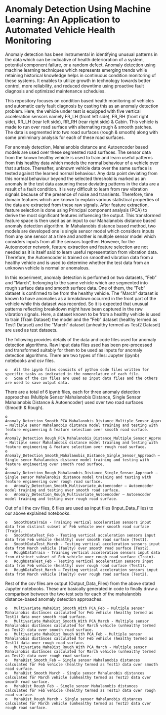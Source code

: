 # Anomaly Detection Using Machine Learning: An Application to Automated Vehicle Health Monitoring
Anomaly detection has been instrumental in identifying unusual patterns in the data which can be indicative of health deterioration of a system, potential component failure, or a random defect. Anomaly detection using machine learning techniques which represents emerging trends while retaining historical knowledge helps in continuous condition monitoring of these systems. It enables to utilize growth in technology towards better control, more reliability, and reduced downtime using proactive fault diagnosis and optimized maintenance schedules.

This repository focuses on condition based health monitoring of vehicles and automatic early fault diagnosis by casting this as an anomaly detection problem. Here, the vehicle under test is equipped with five vertical acceleration sensors namely FR_LH (front left side), FR_RH (front right side), RR_LH (rear left side), RR_RH (rear right side) & Cabin. This vehicle is made to run over road surface with alternating rough & smooth patches. The data is segmented into two road surfaces (rough & smooth) along with some preliminary analysis for each of these road surfaces.  

For anomaly detection, Mahalanobis distance and Autoencoder based models are used over these segmented road surfaces. The sensor data from the known healthy vehicle
is used to train and learn useful patterns from this healthy data which models the normal behaviour of a vehicle over that surface. Thereafter, unknown vehicle data
over the same surface is tested against the learned normal behaviour. Any data point deviating from this normal behaviour beyond the selected threshold is marked as an
anomaly in the test data assuming these deviating patterns in the data are a result of a fault condition. It is very difficult to learn from raw vibration signals because of the presence of noise and transients. Therefore, time domain features which are known to explain various statistical properties of the data are extracted from these raw signals. After feature extraction, feature selection is done using Principal component analysis (PCA) to derive the most significant features influencing the output. This transformed feature space is then used as an input to our Mahalanobis distance based anomaly detection algorithm. In Mahalanobis distance based method, two models are developed one is single sensor model which considers inputs from any one sensor at a time and another is multiple sensor model which considers inputs from all the sensors together. However, for the Autoencoder network, feature extraction and feature selection are not needed as it is itself said to learn useful representation from vibration data. Therefore, the Autoencoder is trained on smoothed vibration data from a healthy vehicle and is used to determine whether the test data from an unknown vehicle is normal or anomalous.

In this experiment, anomaly detection is performed on two datasets, ”Feb” and ”March”, belonging to the same vehicle which are segmented into rough surface data and smooth surface data. One of them, the ”Feb” dataset is confirmed to be from the healthy vehicle. The ”March” dataset is known to have anomalies as a breakdown occurred in the front part of the vehicle while this dataset was recorded. So it is expected that unusual patterns reflecting breakdown might have been captured in the raw vibration signals. Here, a dataset known to be from a healthy vehicle is used to train (Train Dataset) the model and the ”Feb” dataset (healthy termed as Test1 Dataset) and the ”March” dataset (unhealthy termed as Test2 Dataset) are used as test datasets.

The following provides details of the data and code files used for anomaly detection algorithms. Raw input data files used has been pre-processed and transformed suitably for them to be used as inputs for anomaly detection algorithms.
There are two types of files: Jupyter (ipynb) notebooks and csv files.

	o	All the ipynb files consists of python code files written for specific tasks as indicated in the nomenclature of each file.
	o	Some of the csv files are used as input data files and the others are used to save output data.

There are a total of 6 ipynb files, each for three anomaly detection approaches (Multiple Sensor Mahalanobis Distance, Single Sensor Mahalanobis Distance & Autoencoder) used over two road surfaces (Smooth & Rough).

 	o	Anomaly_Detection_Smooth_PCA_Mahalanobis_Distance_Multiple_Sensor_Approach – Multiple senor Mahalanobis distance model training and testing with feature engineering & feature selection over smooth road surface.
	o	Anomaly_Detection_Rough_PCA_Mahalanobis_Distance_Multiple_Sensor_Approach – Multiple senor Mahalanobis distance model training and testing with feature engineering & feature selection over rough road surface.
	o	Anomaly_Detection_Smooth_Mahalanobis_Distance_Single_Sensor_Approach – Single senor Mahalanobis distance model training and testing with feature engineering over smooth road surface.
	o	Anomaly_Detection_Rough_Mahalanobis_Distance_Single_Sensor_Approach – Single sensor Mahalanobis distance model training and testing with feature engineering over rough road surface.
	o	Anomaly_Detection_Smooth_Multivariate_Autoencoder – Autoencoder model training and testing over smooth road surface.
	o	Anomaly_Detection_Rough_Multivariate_Autoencoder – Autoencoder model training and testing over rough road surface.

Out of all the csv files, 6 files are used as input files (Input_Data_Files) to our above explained notebooks.
	
 	o	SmoothDataTrain - Training vertical acceleration sensors input data from distinct subset of Feb vehicle over smooth road surface (Train).
	o	SmoothDataTest_Feb - Testing vertical acceleration sensors input data from Feb vehicle (healthy) over smooth road surface (Test1).
	o	SmoothDataTest_March - Testing vertical acceleration sensors input data from March vehicle (faulty) over smooth road surface (Test2).
	o	RoughDataTrain - Training vertical acceleration sensors input data from distinct subset of Feb vehicle over rough road surface (Train).
	o	RoughDataTest_Feb - Testing vertical acceleration sensors input data from Feb vehicle (healthy) over rough road surface (Test1).
	o	RoughDataTest_March – Testing vertical acceleration sensors input data from March vehicle (faulty) over rough road surface (Test2).

Rest of the csv files are output (Output_Data_Files) from the above stated Jupyter notebooks. These are basically generated in code to finally draw a comparison between the two test sets for each of the mahalanobis distance-based anomaly detection approaches.
	
 	o	Multivariate_MahaDist_Smooth_With PCA_Feb - Multiple sensor Mahalanobis distances calculated for Feb vehicle (healthy termed as Test1) data over smooth road surface.
	o	Multivariate_MahaDist_Smooth_With PCA_March - Multiple sensor Mahalanobis distances calculated for March vehicle (unhealthy termed as Test2) data over smooth road surface.
	o	Multivariate_MahaDist_Rough_With PCA_Feb - Multiple sensor Mahalanobis distances calculated for Feb vehicle (healthy termed as Test1) data over rough road surface.
	o	Multivariate_MahaDist_Rough_With PCA_March - Multiple sensor Mahalanobis distances calculated for March vehicle (unhealthy termed as Test2) data over rough road surface.
	o	MahaDist_Smooth_Feb – Single sensor Mahalanobis distances calculated for Feb vehicle (healthy termed as Test1) data over smooth road surface. 
	o	MahaDist_Smooth_March - Single sensor Mahalanobis distances calculated for March vehicle (unhealthy termed as Test2) data over smooth road surface.
	o	MahaDist_Rough_Feb - Single sensor Mahalanobis distances calculated for Feb vehicle (healthy termed as Test1) data over rough road surface.
	o	MahaDist_Rough_March - Single sensor Mahalanobis distances calculated for March vehicle (unhealthy termed as Test2) data over rough road surface.
